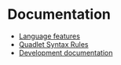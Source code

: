# Documentation

- [Language features](./features.md)
- [Quadlet Syntax Rules](./qsr.md)
- [Development documentation](./development.md)
